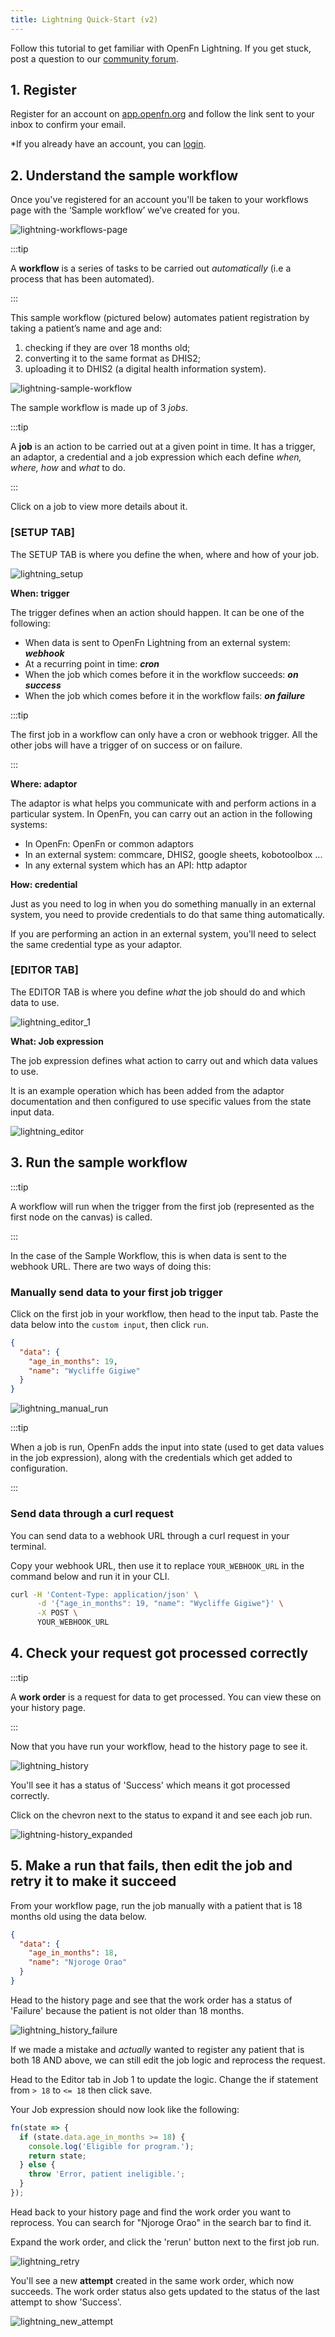 ```yaml
---
title: Lightning Quick-Start (v2)
---
```


Follow this tutorial to get familiar with OpenFn Lightning. If you get stuck,
post a question to our [community forum](https://community.openfn.org/).

## 1. Register

Register for an account on
[app.openfn.org](https://app.openfn.org/users/register) and follow the link sent
to your inbox to confirm your email.

\*If you already have an account, you can
[login](https://app.openfn.org/users/log_in).

## 2. Understand the sample workflow

Once you've registered for an account you'll be taken to your workflows page
with the ‘Sample workflow’ we’ve created for you.

![lightning-workflows-page](/img/lightning-workflows-page.png)

:::tip

A **workflow** is a series of tasks to be carried out _automatically_ (i.e a
process that has been automated).

:::

<!---
<— add data somewhere ? Do these things with this data
-->

This sample workflow (pictured below) automates patient registration by taking a
patient’s name and age and:

1. checking if they are over 18 months old;
2. converting it to the same format as DHIS2;
3. uploading it to DHIS2 (a digital health information system).

![lightning-sample-workflow](/img/lightning-sample-workflow.png)

The sample workflow is made up of 3 _jobs_.

:::tip

A **job** is an action to be carried out at a given point in time. It has a
trigger, an adaptor, a credential and a job expression which each define _when,
where, how_ and _what_ to do.

:::

Click on a job to view more details about it.

### [SETUP TAB]

The SETUP TAB is where you define the when, where and how of your job.

![lightning_setup](/img/lightning_setup.png)

**When: trigger**

The trigger defines when an action should happen. It can be one of the
following:

- When data is sent to OpenFn Lightning from an external system: **_webhook_**
- At a recurring point in time: **_cron_**
- When the job which comes before it in the workflow succeeds: **_on success_**
- When the job which comes before it in the workflow fails: **_on failure_**

:::tip

The first job in a workflow can only have a cron or webhook trigger. All the
other jobs will have a trigger of on success or on failure.

:::

**Where: adaptor**

The adaptor is what helps you communicate with and perform actions in a
particular system. In OpenFn, you can carry out an action in the following
systems:

- In OpenFn: OpenFn or common adaptors
- In an external system: commcare, DHIS2, google sheets, kobotoolbox ...
- In any external system which has an API: http adaptor

**How: credential**

Just as you need to log in when you do something manually in an external system,
you need to provide credentials to do that same thing automatically.

If you are performing an action in an external system, you'll need to select the
same credential type as your adaptor.

### [EDITOR TAB]

The EDITOR TAB is where you define _what_ the job should do and which data to
use.

![lightning_editor_1](/img/lightning_editor_1.png)

**What: Job expression**

The job expression defines what action to carry out and which data values to
use.

It is an example operation which has been added from the adaptor documentation
and then configured to use specific values from the state input data.

![lightning_editor](/img/lightning_editor.png)

## 3. Run the sample workflow

:::tip

A workflow will run when the trigger from the first job (represented as the
first node on the canvas) is called.

:::

In the case of the Sample Workflow, this is when data is sent to the webhook
URL. There are two ways of doing this:

### Manually send data to your first job trigger

Click on the first job in your workflow, then head to the input tab. Paste the
data below into the `custom input`, then click `run`.

```json
{
  "data": {
    "age_in_months": 19,
    "name": "Wycliffe Gigiwe"
  }
}
```

![lightning_manual_run](/img/lightning_manual_run.png)

:::tip

When a job is run, OpenFn adds the input into state (used to get data values in
the job expression), along with the credentials which get added to
configuration.

:::

### Send data through a curl request

You can send data to a webhook URL through a curl request in your terminal.

Copy your webhook URL, then use it to replace `YOUR_WEBHOOK_URL` in the command
below and run it in your CLI.

```sh
curl -H 'Content-Type: application/json' \
      -d '{"age_in_months": 19, "name": "Wycliffe Gigiwe"}' \
      -X POST \
      YOUR_WEBHOOK_URL
```

## 4. Check your request got processed correctly

:::tip

A **work order** is a request for data to get processed. You can view these on
your history page.

:::

Now that you have run your workflow, head to the history page to see it.

![lightning_history](/img/lightning_history.png)

You'll see it has a status of 'Success' which means it got processed correctly.

Click on the chevron next to the status to expand it and see each job run.

![lightning-history_expanded](/img/lightning_history_expanded.png)

## 5. Make a run that fails, then edit the job and retry it to make it succeed

From your workflow page, run the job manually with a patient that is 18 months
old using the data below.

```json
{
  "data": {
    "age_in_months": 18,
    "name": "Njoroge Orao"
  }
}
```

Head to the history page and see that the work order has a status of 'Failure'
because the patient is not older than 18 months.

![lightning_history_failure](/img/lightning_history_failure.png)

If we made a mistake and _actually_ wanted to register any patient that is both
18 AND above, we can still edit the job logic and reprocess the request.

Head to the Editor tab in Job 1 to update the logic. Change the if statement
from `> 18` to `<= 18` then click save.

Your Job expression should now look like the following:

```js
fn(state => {
  if (state.data.age_in_months >= 18) {
    console.log('Eligible for program.');
    return state;
  } else {
    throw 'Error, patient ineligible.';
  }
});
```

Head back to your history page and find the work order you want to reprocess.
You can search for "Njoroge Orao" in the search bar to find it.

Expand the work order, and click the 'rerun' button next to the first job run.

![lightning_retry](/img/lightning_retry.png)

You'll see a new **attempt** created in the same work order, which now succeeds.
The work order status also gets updated to the status of the last attempt to
show 'Success'.

![lightning_new_attempt](/img/lightning_new_attempt.png)
